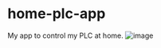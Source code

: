# home-plc-app
My app to control my PLC at home.
![image](https://github.com/user-attachments/assets/0fe3451c-b59e-4d90-9411-b2fccfefeb7c)
